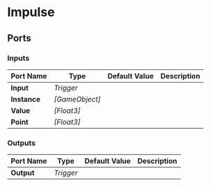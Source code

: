 # Impulse

## Ports

### Inputs

Port Name|Type|Default Value|Description
---|---|---|---
**Input**|_Trigger_||
**Instance**|_[GameObject]_||
**Value**|_[Float3]_||
**Point**|_[Float3]_||
### Outputs

Port Name|Type|Default Value|Description
---|---|---|---
**Output**|_Trigger_||
